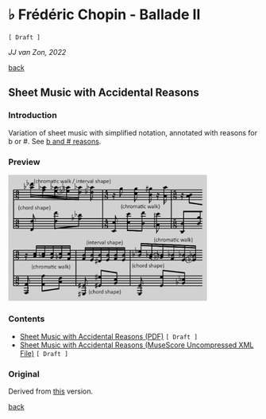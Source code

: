 ♭ Frédéric Chopin - Ballade Ⅱ
==============================

`[ Draft ]`

*JJ van Zon, 2022*

[back](../README.md)

Sheet Music with Accidental Reasons
-----------------------------------

### Introduction

Variation of sheet music with simplified notation, annotated with reasons for b or #. See [b and # reasons](https://jjvanzon.github.io/Piano-Playing-Docs/methods/sheet-music-simplification.html#b-and--reasons).

### Preview

<img src="chopin-ballade-2-sheet-music-with-accidental-reasons-preview.png" width="400" />

### Contents

- [Sheet Music with Accidental Reasons (PDF)](chopin-ballade-2-sheet-music-with-accidental-reasons.pdf) `[ Draft ]`
- [Sheet Music with Accidental Reasons (MuseScore Uncompressed XML File)](chopin-ballade-2-sheet-music-with-accidental-reasons.mscx) `[ Draft ]`

### Original

Derived from [this](https://jjvanzon.github.io/Piano-Playing-Docs/chopin-ballade-2/sheet-music/README.html) version.

[back](../README.md)
